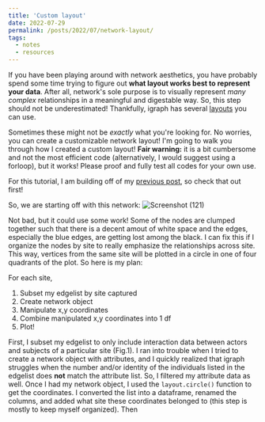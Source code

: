 ```yaml
---
title: 'Custom layout'
date: 2022-07-29
permalink: /posts/2022/07/network-layout/
tags:
  - notes
  - resources
---
```

If you have been playing around with network aesthetics, you have probably spend some time trying to figure out **what layout works best to represent your data**. After all, network's sole purpose is to visually represent _many complex_ relationships in a meaningful and digestable way. So, this step should not be underestimated! Thankfully, igraph has several [layouts](https://r-graph-gallery.com/247-network-chart-layouts.html) you can use. 

Sometimes these might not be _exactly_ what you're looking for. No worries, you can create a customizable network layout! I'm going to walk you through how I created a custom layout! **Fair warning:** it is a bit cumbersome and not the most efficient code (alternatively, I would suggest using a forloop), but it works! Please proof and fully test all codes for your own use.

For this tutorial, I am building off of my [previous post](https://claireloconnell.github.io/posts/2022/07/networkaesthetics/), so check that out first! 

So, we are starting off with this network: 
![Screenshot (121)](https://user-images.githubusercontent.com/78130420/181688859-e62e1ca1-0be1-4255-96a9-c8762f4d0c96.png)

Not bad, but it could use some work! Some of the nodes are clumped together such that there is a decent amout of white space and the edges, especially the blue edges, are getting lost among the black. I can fix this if I organize the nodes by site to really emphasize the relationships across site. This way, vertices from the same site will be plotted in a circle in one of four quadrants of the plot. So here is my plan:

For each site,
1. Subset my edgelist by site captured 
2. Create network object 
3. Manipulate x,y coordinates 
4. Combine manipulated x,y coordinates into 1 df
5. Plot! 


First, I subset my edgelist to only include interaction data between actors and subjects of a particular site (Fig.1). I ran into trouble when I tried to create a network object with attributes, and I quickly realized that igraph struggles when the number and/or identity of the individuals listed in the edgelist does **not** match the attribute list. So, I filtered my attribute data as well. Once I had my network object, I used the `layout.circle()` function to get the coordinates. I converted the list into a dataframe, renamed the columns, and added what site these coordinates belonged to (this step is mostly to keep myself organized). Then 
